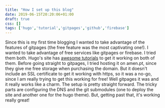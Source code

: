 ```yaml
---
title: "How I set up this blog"
date: 2019-06-15T20:20:06+01:00
draft: true
css: []
tags: ['hugo','tutorial','gitpages','github','firebase']
---
```


Since this is my first time blogging I wanted to take advantage of the features of gitpages (the free feature was the most captivating one!).
I wanted to take advantage of free services like gitpages or firebase. I tried them both.
Hugo's site has [awesome tutorials](gohugo.com) to get it working on both of them.
Before going straight to gitpages, I tried hosting it on amen.pt, since they give me free storage when purchasing the domain. But it doesn't include an SSL certificate to get it working with https, so it was a no-go, since I am really trying to get this working for free!
Well gitpages it was and it really works like a charm.
The setup is pretty straight forward. The tricky parts are configuring the DNS and the git submodules (one to deploy the site and another one for the hugo theme).
But, getting past that, it's working really great!

